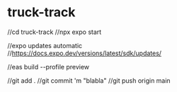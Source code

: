 # truck-track
//cd truck-track
//npx expo start

//expo updates automatic
//https://docs.expo.dev/versions/latest/sdk/updates/

//eas build --profile preview

//git add .
//git commit 'm "blabla"
//git push origin main
